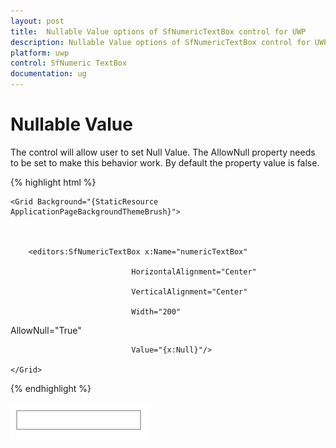 ```yaml
---
layout: post
title:  Nullable Value options of SfNumericTextBox control for UWP
description: Nullable Value options of SfNumericTextBox control for UWP
platform: uwp
control: SfNumeric TextBox
documentation: ug
---
```


# Nullable Value

The control will allow user to set Null Value. The AllowNull property needs to be set to make this behavior work. By default the property value is false.

{% highlight html %}

<Page xmlns:editors="using:Syncfusion.UI.Xaml.Controls.Input">



    <Grid Background="{StaticResource ApplicationPageBackgroundThemeBrush}">



        <editors:SfNumericTextBox x:Name="numericTextBox"

                               HorizontalAlignment="Center"

                               VerticalAlignment="Center"

                               Width="200" 

AllowNull="True"

                               Value="{x:Null}"/>

    </Grid>

</Page>

{% endhighlight %}

![Nullable NumericTextBox view](Concepts_images/Concepts_img6.png)